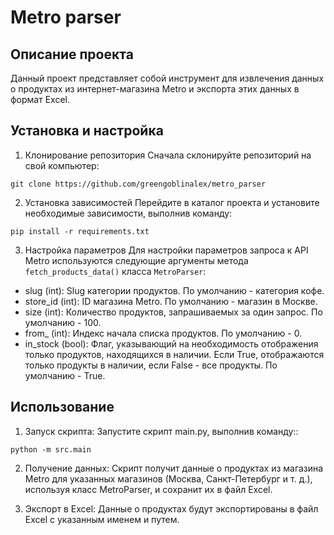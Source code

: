 # Metro parser

## Описание проекта
Данный проект представляет собой инструмент для извлечения данных о продуктах из интернет-магазина Metro и экспорта этих данных в формат Excel.

## Установка и настройка
1. Клонирование репозитория
Сначала склонируйте репозиторий на свой компьютер:
```
git clone https://github.com/greengoblinalex/metro_parser
```

2. Установка зависимостей
Перейдите в каталог проекта и установите необходимые зависимости, выполнив команду:
```
pip install -r requirements.txt
```

3. Настройка параметров
Для настройки параметров запроса к API Metro используются следующие аргументы метода `fetch_products_data()` класса `MetroParser`:
* slug (int): Slug категории продуктов. По умолчанию - категория кофе.
* store_id (int): ID магазина Metro. По умолчанию - магазин в Москве.
* size (int): Количество продуктов, запрашиваемых за один запрос. По умолчанию - 100.
* from_ (int): Индекс начала списка продуктов. По умолчанию - 0.
* in_stock (bool): Флаг, указывающий на необходимость отображения только продуктов, находящихся в наличии. Если True, отображаются только продукты в наличии, если False - все продукты. По умолчанию - True.

## Использование
1. Запуск скрипта:
Запустите скрипт main.py, выполнив команду::
```
python -m src.main
```

2. Получение данных:
Скрипт получит данные о продуктах из магазина Metro для указанных магазинов (Москва, Санкт-Петербург и т. д.), используя класс MetroParser, и сохранит их в файл Excel.

3. Экспорт в Excel:
Данные о продуктах будут экспортированы в файл Excel с указанным именем и путем.

